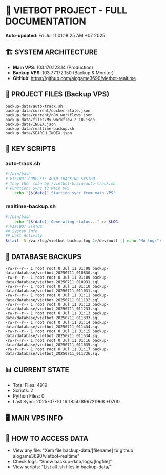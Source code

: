 # 🤖 VIETBOT PROJECT - FULL DOCUMENTATION
**Auto-updated**: Fri Jul 11 01:18:25 AM +07 2025

## 🏗️ SYSTEM ARCHITECTURE
- **Main VPS**: 103.170.123.14 (Production)
- **Backup VPS**: 103.77.172.150 (Backup & Monitor)
- **GitHub**: https://github.com/alogame3690/vietbot-realtime

## 📁 PROJECT FILES (Backup VPS)
```
backup-data/auto-track.sh
backup-data/current/docker-state.json
backup-data/current/n8n_workflows.json
backup-data/files/My_workflow_2_10.json
backup-data/INDEX.json
backup-data/realtime-backup.sh
backup-data/SEARCH_INDEX.json
```

## 🔧 KEY SCRIPTS
### auto-track.sh
```bash
#!/bin/bash
# VIETBOT COMPLETE AUTO TRACKING SYSTEM
# Thay thế toàn bộ /vietbot-brain/auto-track.sh
# Function: Sync từ Main VPS
    echo "[$(date)] Starting sync from main VPS"
```
### realtime-backup.sh
```bash
#!/bin/bash
    echo "[$(date)] Generating status..." >> $LOG
# VIETBOT STATUS
## System Info
## Last Activity
$(tail -5 /var/log/vietbot-backup.log 2>/dev/null || echo "No logs")
```

## 💾 DATABASE BACKUPS
```
-rw-r--r-- 1 root root 0 Jul 11 01:08 backup-data/database/vietbot_20250711_010830.sql
-rw-r--r-- 1 root root 0 Jul 11 01:09 backup-data/database/vietbot_20250711_010931.sql
-rw-r--r-- 1 root root 0 Jul 11 01:10 backup-data/database/vietbot_20250711_011031.sql
-rw-r--r-- 1 root root 0 Jul 11 01:11 backup-data/database/vietbot_20250711_011132.sql
-rw-r--r-- 1 root root 0 Jul 11 01:12 backup-data/database/vietbot_20250711_011233.sql
-rw-r--r-- 1 root root 0 Jul 11 01:13 backup-data/database/vietbot_20250711_011333.sql
-rw-r--r-- 1 root root 0 Jul 11 01:14 backup-data/database/vietbot_20250711_011434.sql
-rw-r--r-- 1 root root 0 Jul 11 01:15 backup-data/database/vietbot_20250711_011534.sql
-rw-r--r-- 1 root root 0 Jul 11 01:16 backup-data/database/vietbot_20250711_011635.sql
-rw-r--r-- 1 root root 0 Jul 11 01:17 backup-data/database/vietbot_20250711_011736.sql
```

## 📊 CURRENT STATE
- Total Files: 4919
- Scripts: 2
- Python Files: 0
- Last Sync: 2025-07-10 16:18:50.896721968 +0700

## 🖥️ MAIN VPS INFO


## 🚨 HOW TO ACCESS DATA
- View any file: "Xem file backup-data/[filename] từ github alogame3690/vietbot-realtime"
- Check logs: "Show backup-data/logs/[logfile]"
- View scripts: "List all .sh files in backup-data/"
